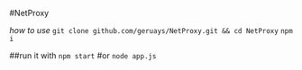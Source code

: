 #NetProxy


*how to use*
``git clone github.com/geruays/NetProxy.git && cd NetProxy``
``npm i``

##run it with
``npm start``
#or
``node app.js``
